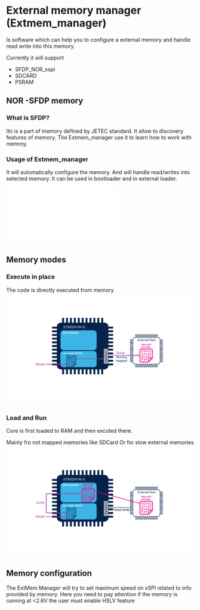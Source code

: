 # External memory manager (Extmem_manager)

Is software which can help you to configure a external memory and handle read write into this memory. 

Currently it will support
- SFDP_NOR_xspi
- SDCARD
- PSRAM


## NOR -SFDP memory

### What is SFDP?

Itn is a part of memory defined by JETEC standard. It allow to discovery features of memory. The Extmem_manager use it to learn how to work with memroy. 


### Usage of Extmem_manager

It will automatically configure the memory. And will handle read/writes into selected memory. 
It can be used in bootloader and in external loader.


![](./img/extmem_manager.json)


## Memory modes


### Execute in place

The code is directly executed from memory

![](./img/Slide77.svg)

### Load and Run

Core is first loaded to RAM and then excuted there.

Mainly fro not mapped memories like SDCard
Or for slow external memories

![](./img/Slide78.svg)


## Memory configuration

The ExtMem Manager will try to set maximum speed on xSPI related to info provided by memory. Here you need to pay attention if the memory is running at <2.6V the user must enable HSLV feature